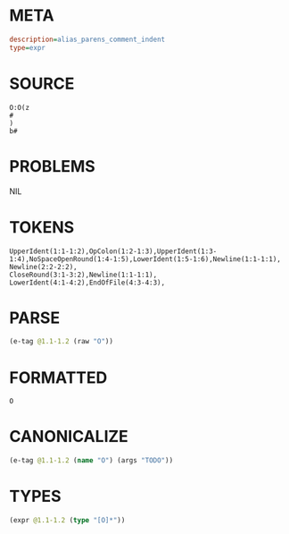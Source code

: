 # META
~~~ini
description=alias_parens_comment_indent
type=expr
~~~
# SOURCE
~~~roc
O:O(z
#
)
b#
~~~
# PROBLEMS
NIL
# TOKENS
~~~zig
UpperIdent(1:1-1:2),OpColon(1:2-1:3),UpperIdent(1:3-1:4),NoSpaceOpenRound(1:4-1:5),LowerIdent(1:5-1:6),Newline(1:1-1:1),
Newline(2:2-2:2),
CloseRound(3:1-3:2),Newline(1:1-1:1),
LowerIdent(4:1-4:2),EndOfFile(4:3-4:3),
~~~
# PARSE
~~~clojure
(e-tag @1.1-1.2 (raw "O"))
~~~
# FORMATTED
~~~roc
O
~~~
# CANONICALIZE
~~~clojure
(e-tag @1.1-1.2 (name "O") (args "TODO"))
~~~
# TYPES
~~~clojure
(expr @1.1-1.2 (type "[O]*"))
~~~
